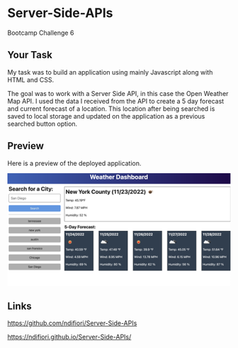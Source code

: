# Server-Side-APIs
Bootcamp Challenge 6

## Your Task

My task was to build an application using mainly Javascript along with HTML and CSS.

The goal was to work with a Server Side API, in this case the Open Weather Map API. I used the data I received from the API to create a 5 day forecast and current forecast of a location. This location after being searched is saved to local storage and updated on the application as a previous searched button option.


## Preview

Here is a preview of the deployed application.


![server-side-API](./Preview.png)

## Links

https://github.com/ndifiori/Server-Side-APIs

https://ndifiori.github.io/Server-Side-APIs/





